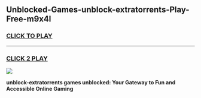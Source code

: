 
## Unblocked-Games-unblock-extratorrents-Play-Free-m9x4l
<h3>
<a href="https://premium76.site?title=unblock-extratorrents&ref=21A">CLICK TO PLAY</a></h3>
<hr>

<h3>
<a href="https://premium76.site?title=unblock-extratorrents&ref=21A">CLICK 2 PLAY</a>
  
</h3>

<a href="https://premium76.site?title=unblock-extratorrents&ref=21A"><img src="https://clearcache.store/games.png"></a>


**unblock-extratorrents games unblocked: Your Gateway to Fun and Accessible Online Gaming**
